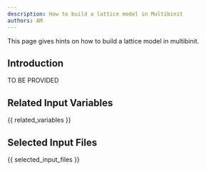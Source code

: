 ```yaml
---
description: How to build a lattice model in Multibinit
authors: AM
---
```


This page gives hints on how to build a lattice model in multibinit.

## Introduction

TO BE PROVIDED

## Related Input Variables

{{ related_variables }}

## Selected Input Files

{{ selected_input_files }}

